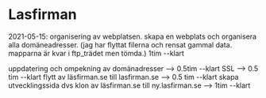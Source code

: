 # Lasfirman
2021-05-15:
organisering av webplatsen. skapa en webplats och organisera alla
domäneadresser.
(jag har flyttat filerna och rensat gammal data. mapparna är kvar i ftp_trädet men tömda.) 1tim --klart

uppdatering och ompekning av domänadresser --> 0.5tim --klart
SSL --> 0.5 tim --klart
flytt av läsfirman.se till lasfirman.se --> 0.5 tim --klart
skapa utvecklingssida dvs klon av läsfirman.se till ny.lasfirman.se ​--> 1tim --klart
